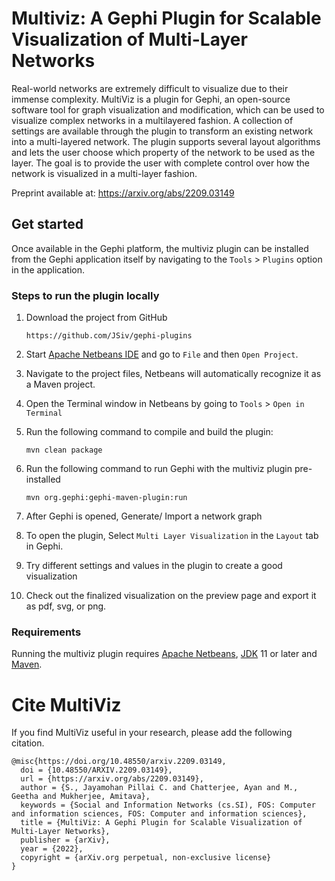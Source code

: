 # Multiviz: A Gephi Plugin for Scalable Visualization of Multi-Layer Networks

Real-world networks are extremely difficult to visualize due to their immense complexity. MultiViz is a plugin for Gephi, an open-source software tool for graph visualization and modification, which can be used to visualize complex networks in a multilayered fashion. A collection of settings are available through the plugin to transform an existing network into a multi-layered network. The plugin supports several layout algorithms and lets the user choose which property of the network to be used as the layer. The goal is to provide the user with complete control over how the network is visualized in a multi-layer fashion.

Preprint available at: https://arxiv.org/abs/2209.03149

## Get started

Once available in the Gephi platform, the multiviz plugin can be installed from the Gephi application itself by navigating to the `Tools` > `Plugins` option in the application.

### Steps to run the plugin locally

1. Download the project from GitHub
    
       https://github.com/JSiv/gephi-plugins

2. Start [Apache Netbeans IDE](https://netbeans.apache.org/) and go to `File` and then `Open Project`. 
3. Navigate to the project files, Netbeans will automatically recognize it as a Maven project.
4. Open the Terminal window in Netbeans by going to `Tools` > `Open in Terminal`
5. Run the following command to compile and build the plugin:

       mvn clean package

6. Run the following command to run Gephi with the multiviz plugin pre-installed

       mvn org.gephi:gephi-maven-plugin:run

7. After Gephi is opened, Generate/ Import a network graph
8. To open the plugin, Select `Multi Layer Visualization` in the `Layout` tab in Gephi.
9. Try different settings and values in the plugin to create a good visualization
10. Check out the finalized visualization on the preview page and export it as pdf, svg, or png.

### Requirements

Running the multiviz plugin requires [Apache Netbeans](https://netbeans.apache.org/), [JDK](https://www.oracle.com/java/technologies/downloads/) 11 or later and [Maven](http://maven.apache.org/).

# Cite MultiViz

If you find MultiViz useful in your research, please add the following citation.

```
@misc{https://doi.org/10.48550/arxiv.2209.03149,
  doi = {10.48550/ARXIV.2209.03149},
  url = {https://arxiv.org/abs/2209.03149},
  author = {S., Jayamohan Pillai C. and Chatterjee, Ayan and M., Geetha and Mukherjee, Amitava},
  keywords = {Social and Information Networks (cs.SI), FOS: Computer and information sciences, FOS: Computer and information sciences},
  title = {MultiViz: A Gephi Plugin for Scalable Visualization of Multi-Layer Networks},
  publisher = {arXiv},
  year = {2022},
  copyright = {arXiv.org perpetual, non-exclusive license}
}
```